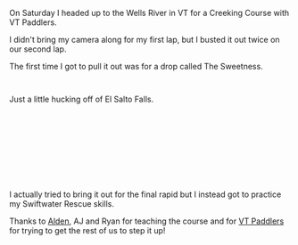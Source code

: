 <html><body><p>On Saturday I headed up to the Wells River in VT for a Creeking Course with VT Paddlers.



I didn't bring my camera along for my first lap, but I busted it out twice on our second lap.



The first time I got to pull it out was for a drop called The Sweetness.



<a href="http://alexkerney.com/wp-content/uploads/2012/05/2012050520120505_DSC0013.jpg"><img class="alignnone size-large wp-image-1189 [ftmt_id] nofotomoto" title="2012050520120505_DSC0013" src="http://alexkerney.com/wp-content/uploads/2012/05/2012050520120505_DSC0013-840x557.jpg" alt=""></a>



<a href="http://alexkerney.com/wp-content/uploads/2012/05/2012050520120505_DSC0043.jpg"><img class="alignnone size-large wp-image-1194 [ftmt_id] nofotomoto" title="2012050520120505_DSC0043" src="http://alexkerney.com/wp-content/uploads/2012/05/2012050520120505_DSC0043-840x557.jpg" alt=""></a>



Just a little hucking off of El Salto Falls.



<a href="http://alexkerney.com/wp-content/uploads/2012/05/2012050520120505_DSC0067.jpg"><img class="alignnone size-large wp-image-1195 [ftmt_id] nofotomoto" title="2012050520120505_DSC0067" src="http://alexkerney.com/wp-content/uploads/2012/05/2012050520120505_DSC0067-840x557.jpg" alt=""></a>



<a href="http://alexkerney.com/wp-content/uploads/2012/05/2012050520120505_DSC0068.jpg"><img class="alignnone size-large wp-image-1196 [ftmt_id] nofotomoto" title="2012050520120505_DSC0068" src="http://alexkerney.com/wp-content/uploads/2012/05/2012050520120505_DSC0068-840x557.jpg" alt=""></a>



<a href="http://alexkerney.com/wp-content/uploads/2012/05/2012050520120505_DSC0075.jpg"><img class="alignnone size-large wp-image-1198 [ftmt_id] nofotomoto" title="2012050520120505_DSC0075" src="http://alexkerney.com/wp-content/uploads/2012/05/2012050520120505_DSC0075-840x557.jpg" alt=""></a>



<a href="http://alexkerney.com/wp-content/uploads/2012/05/2012050520120505_DSC0077.jpg"><img class="alignnone size-large wp-image-1199 [ftmt_id] nofotomoto" title="2012050520120505_DSC0077" src="http://alexkerney.com/wp-content/uploads/2012/05/2012050520120505_DSC0077-840x557.jpg" alt=""></a>



<a href="http://alexkerney.com/wp-content/uploads/2012/05/2012050520120505_DSC0086.jpg"><img class="alignnone size-large wp-image-1200 [ftmt_id] nofotomoto" title="2012050520120505_DSC0086" src="http://alexkerney.com/wp-content/uploads/2012/05/2012050520120505_DSC0086-840x557.jpg" alt=""></a>



<a href="http://alexkerney.com/wp-content/uploads/2012/05/2012050520120505_DSC0089.jpg"><img class="alignnone size-large wp-image-1201 [ftmt_id] nofotomoto" title="2012050520120505_DSC0089" src="http://alexkerney.com/wp-content/uploads/2012/05/2012050520120505_DSC0089-840x557.jpg" alt=""></a>



<a href="http://alexkerney.com/wp-content/uploads/2012/05/2012050520120505_DSC0106.jpg"><img class="alignnone size-large wp-image-1202 [ftmt_id] nofotomoto" title="2012050520120505_DSC0106" src="http://alexkerney.com/wp-content/uploads/2012/05/2012050520120505_DSC0106-840x557.jpg" alt=""></a>



<a href="http://alexkerney.com/wp-content/uploads/2012/05/2012050520120505_DSC0110.jpg"><img class="alignnone size-large wp-image-1204 [ftmt_id] nofotomoto" title="2012050520120505_DSC0110" src="http://alexkerney.com/wp-content/uploads/2012/05/2012050520120505_DSC0110-840x557.jpg" alt=""></a>



<a href="http://alexkerney.com/wp-content/uploads/2012/05/2012050520120505_DSC0119.jpg"><img class="alignnone size-large wp-image-1205 [ftmt_id] nofotomoto" title="2012050520120505_DSC0119" src="http://alexkerney.com/wp-content/uploads/2012/05/2012050520120505_DSC0119-840x557.jpg" alt=""></a>



<a href="http://alexkerney.com/wp-content/uploads/2012/05/2012050520120505_DSC0121.jpg"><img class="alignnone size-large wp-image-1206 [ftmt_id] nofotomoto" title="2012050520120505_DSC0121" src="http://alexkerney.com/wp-content/uploads/2012/05/2012050520120505_DSC0121-840x557.jpg" alt=""></a>



I actually tried to bring it out for the final rapid but I instead got to practice my Swiftwater Rescue skills.



Thanks to <a title="Let it Rain" href="http://neguidebook.com/">Alden</a>, AJ and Ryan for teaching the course and for <a title="VT Paddlers" href="http://vtpaddlers.net/index.html">VT Paddlers</a> for trying to get the rest of us to step it up!</p></body></html>